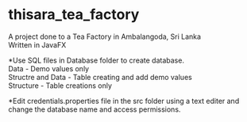 # thisara_tea_factory<br/>
A project done to a Tea Factory in Ambalangoda, Sri Lanka<br/>
Written in JavaFX<br/>

*Use SQL files in Database folder to create database.<br/>
	Data - Demo values only<br/>
	Structre and Data - Table creating and add demo values<br/>
	Structure - Table creations only<br/>

*Edit credentials.properties file in the src folder using a text editer and change the database name and access permissions.<br/>
